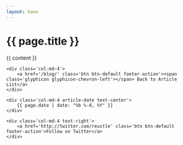```yaml
---
layout: base
---
```


<h1>{{ page.title }}</h1>

{{ content }}

<div class='row'>
	
	<div class='col-md-4'>
		<a href='/blog/' class='btn btn-default footer-action'><span class='glyphicon glyphicon-chevron-left'></span> Back to Article List</a>
	</div>
	
	<div class='col-md-4 article-date text-center'>
		{{ page.date | date: "%b %-d, %Y" }}
	</div>
	
	<div class='col-md-4 text-right'>
		<a href='http://twitter.com/reustle' class='btn btn-default footer-action'>Follow on Twitter</a>
	</div>

</div>

